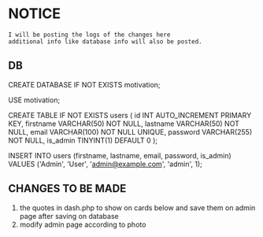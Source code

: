 # NOTICE

    I will be posting the logs of the changes here
    additional info like database info will also be posted.

## DB

CREATE DATABASE IF NOT EXISTS motivation;

USE motivation;

CREATE TABLE IF NOT EXISTS users (
    id INT AUTO_INCREMENT PRIMARY KEY,
    firstname VARCHAR(50) NOT NULL,
    lastname VARCHAR(50) NOT NULL,
    email VARCHAR(100) NOT NULL UNIQUE,
    password VARCHAR(255) NOT NULL,
    is_admin TINYINT(1) DEFAULT 0
);

INSERT INTO users (firstname, lastname, email, password, is_admin)
VALUES ('Admin', 'User', 'admin@example.com', 'admin', 1);

## CHANGES TO BE MADE
1. the quotes in dash.php to show on cards below and save them on admin page after saving on database
2. modify admin page according to photo